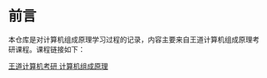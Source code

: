 # 前言

本仓库是对计算机组成原理学习过程的记录，内容主要来自王道计算机组成原理考研课程。课程链接如下：

[王道计算机考研 计算机组成原理](https://www.bilibili.com/video/BV1ps4y1d73V)















